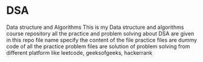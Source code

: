 # DSA
Data structure and Algorithms
This is my Data structure and algorithms course repository
all the practice and problem solving about DSA are given in this repo
file name specify the content of the file
practice files are dummy code of all the practice 
problem files are solution of problem solving from different platform like leetcode, geeksofgeeks, hackerrank
